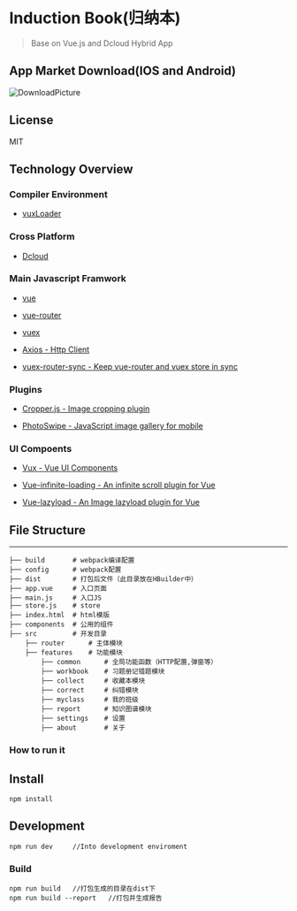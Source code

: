 # Induction Book(归纳本)

> Base on Vue.js and Dcloud Hybrid App

## App Market Download(IOS and Android)

![DownloadPicture](http://okkula0y9.bkt.clouddn.com/student.png)

## License

MIT

## Technology Overview

### Compiler Environment

-	[vuxLoader](https://github.com/airyland/vux-loader)

### Cross Platform

-	[Dcloud](http://www.dcloud.io/runtime.html)

### Main Javascript Framwork

-	[vue](http://cn.vuejs.org/guide/)

-	[vue-router](http://router.vuejs.org/zh-cn/index.html)

-	[vuex](http://vuex.vuejs.org/zh-cn/index.html)

-	[Axios - Http Client](https://github.com/mzabriskie/axios)

-	[vuex-router-sync - Keep vue-router and vuex store in sync](https://github.com/vuejs/vuex-router-sync)

### Plugins

-	[Cropper.js - Image cropping plugin](https://fengyuanchen.github.io/cropperjs/)

-	[PhotoSwipe - JavaScript image gallery for mobile](https://github.com/dimsemenov/PhotoSwipe)

### UI Compoents

-	[Vux - Vue UI Components](https://vuxjs.gitbooks.io/vux/content/about/component-standard.html)

-	[Vue-infinite-loading - An infinite scroll plugin for Vue ](https://peachscript.github.io/vue-infinite-loading/#!/slots)

-	[Vue-lazyload - An Image lazyload plugin for Vue](https://github.com/hilongjw/vue-lazyload)

## File Structure
----------

```
├── build       # webpack编译配置
├── config      # webpack配置
├── dist        # 打包后文件（此目录放在HBuilder中）
├── app.vue     # 入口页面
├── main.js     # 入口JS
├── store.js    # store
├── index.html  # html模版
├── components  # 公用的组件
├── src         # 开发目录
    ├── router      # 主体模块
    ├── features    # 功能模块
        ├── common      # 全局功能函数（HTTP配置,弹窗等）
        ├── workbook    # 习题册记错题模块
        ├── collect     # 收藏本模块
        ├── correct     # 纠错模块
        ├── myclass     # 我的班级
        ├── report      # 知识图谱模块
        ├── settings    # 设置
        ├── about       # 关于
```

### How to run it

## Install
```
npm install 
```

## Development
```
npm run dev     //Into development enviroment

```
### Build
```
npm run build   //打包生成的目录在dist下
npm run build --report   //打包并生成报告
```